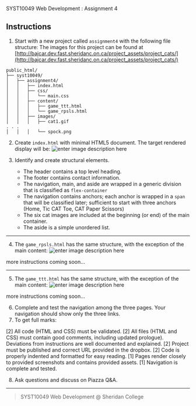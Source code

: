 SYST10049 Web Development
: Assignment 4

## Instructions
1. Start with a new project called `assignment4` with the following file structure:
The images for this project can be found at [http://bajcar.dev.fast.sheridanc.on.ca/project_assets/project_cats/](http://bajcar.dev.fast.sheridanc.on.ca/project_assets/project_cats/)
```
public_html/
├── syst10049/	
│   ├── assignment4/
│   │   ├── index.html
│   │   ├── css/
│   │   │   └── main.css 
│   │   ├── content/
│   │   │   ├── game_ttt.html
│   │   │   └── game_rpsls.html
│   │   ├── images/
│   │   │   ├── cat1.gif
. . .
│   │   │   └── spock.png 
```
2. Create `index.html` with minimal HTML5 document. The target rendered display will be:
![enter image description here](http://bajcar.dev.fast.sheridanc.on.ca/project_assets/images10049/screenshot1.png)
3. Identify and create structural elements.

	- The header contains a top level heading.
	- The footer contains contact information.
	- The navigation, main, and aside are wrapped in a generic division that is classified as `flex-container`
	- The navigation contains anchors; each anchor is wrapped in a `span` that will be classified later; sufficient to start with three anchors (Home, Tic CAT Toe,  CAT Paper Scissors)
	- The six cat images are included at the beginning (or end) of the main container.
	- The aside is a simple unordered list.

---

 4. The `game_rpsls.html` has the same structure, with the exception of the main content:
![enter image description here](http://bajcar.dev.fast.sheridanc.on.ca/project_assets/images10049/screenshot2.png)

more instructions coming soon...

---

5. The `game_ttt.html` has the same structure, with the exception of the main content:
![enter image description here](http://bajcar.dev.fast.sheridanc.on.ca/project_assets/images10049/screenshot3.png)

more instructions coming soon...

6. Complete and test the navigation among the three pages. Your navigation should show only the three links.
7. To get full marks:

[2] All code (HTML and CSS) must be validated.
[2] All files (HTML and CSS) must contain good comments, including updated prologue).  Deviations from instructions are well documented and explained.
[2] Project must be published and correct URL provided in the dropbox.
[2] Code is properly indented and formatted for easy reading.
[1] Pages render closely to provided screenshots and contains provided assets.
[1] Navigation is complete and tested.

8. Ask questions and discuss on Piazza Q&A.

---
> SYST10049 Web Development @ Sheridan College
<!--stackedit_data:
eyJoaXN0b3J5IjpbLTE0NzU2MjQyOTQsLTc3MDk3Njk1LC0xNT
Y2NTM3MDY1LDIxMzM0ODM3MzcsLTM0NTkwMjk4MSwxNjYzOTc3
ODM3LC0xOTE0MTk0MTcxLC02NTE0OTEyOTYsLTEyMTk1MDA4ND
BdfQ==
-->
